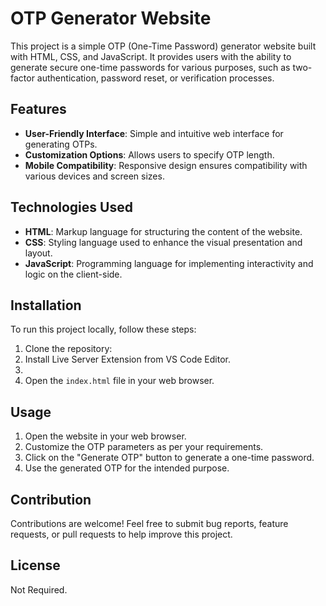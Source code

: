 # OTP Generator Website

This project is a simple OTP (One-Time Password) generator website built with HTML, CSS, and JavaScript. It provides users with the ability to generate secure one-time passwords for various purposes, such as two-factor authentication, password reset, or verification processes.

## Features

- **User-Friendly Interface**: Simple and intuitive web interface for generating OTPs.
- **Customization Options**: Allows users to specify OTP length.
- **Mobile Compatibility**: Responsive design ensures compatibility with various devices and screen sizes.

## Technologies Used

- **HTML**: Markup language for structuring the content of the website.
- **CSS**: Styling language used to enhance the visual presentation and layout.
- **JavaScript**: Programming language for implementing interactivity and logic on the client-side.

## Installation

To run this project locally, follow these steps:

1. Clone the repository:
2. Install Live Server Extension from VS Code Editor.
3. 
3. Open the `index.html` file in your web browser.

## Usage

1. Open the website in your web browser.
2. Customize the OTP parameters as per your requirements.
3. Click on the "Generate OTP" button to generate a one-time password.
4. Use the generated OTP for the intended purpose.

## Contribution

Contributions are welcome! Feel free to submit bug reports, feature requests, or pull requests to help improve this project.

## License

Not Required.


